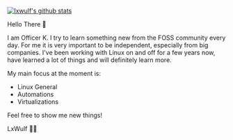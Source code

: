 
[![lxwulf's github stats](https://github-readme-stats.vercel.app/api?username=lxwulf&show_icons=true&theme=synthwave)](https://github.com/lxwulf/)

Hello There 👋

I am Officer K. I try to learn something new from the FOSS community every day. For me it is very important to be independent, especially from big companies. I've been working with Linux on and off for a few years now, have learned a lot of things and will definitely learn more.

My main focus at the moment is:

- Linux General
- Automations
- Virtualizations

Feel free to show me new things!

LxWulf 🐧🐺
